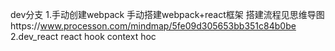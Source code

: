 dev分支
1.手动创建webpack
手动搭建webpack+react框架
搭建流程见思维导图https://www.processon.com/mindmap/5fe09d305653bb351c84b0be
2.dev_react
react hook  context hoc